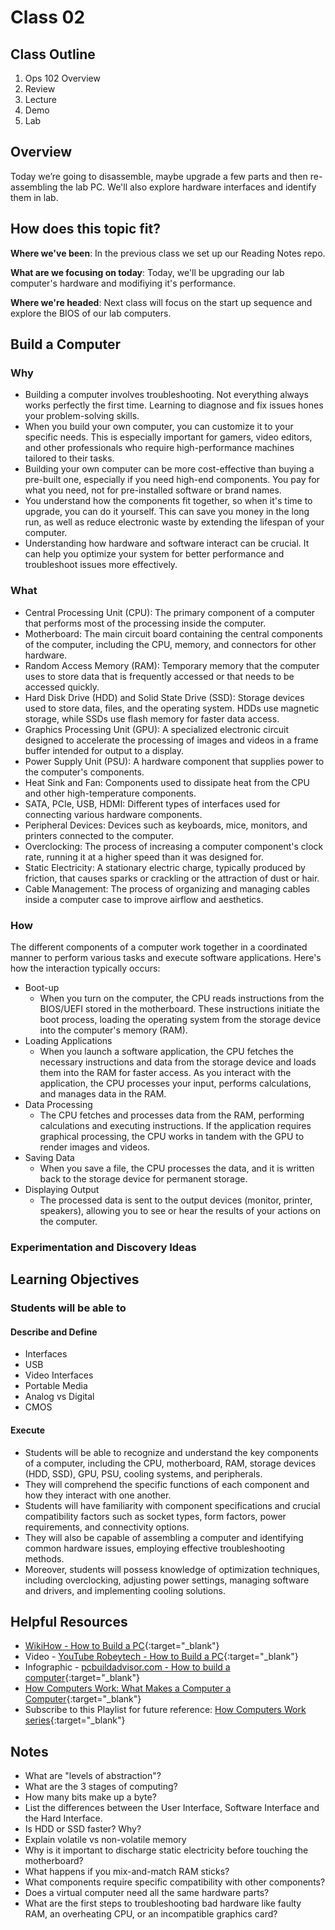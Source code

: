 # Class 02

## Class Outline

1. Ops 102 Overview
1. Review
1. Lecture
1. Demo
1. Lab 

## Overview

Today we’re going to disassemble, maybe upgrade a few parts and then re-assembling the lab PC. We'll also explore hardware interfaces and identify them in lab.

## How does this topic fit?

**Where we've been**:
In the previous class we set up our Reading Notes repo.

**What are we focusing on today**:
Today, we'll be upgrading our lab computer's hardware and modifiying it's performance.

**Where we're headed**:
Next class will focus on the start up sequence and explore the BIOS of our lab computers.

## Build a Computer

### Why
- Building a computer involves troubleshooting. Not everything always works perfectly the first time. Learning to diagnose and fix issues hones your problem-solving skills.
- When you build your own computer, you can customize it to your specific needs. This is especially important for gamers, video editors, and other professionals who require high-performance machines tailored to their tasks.
- Building your own computer can be more cost-effective than buying a pre-built one, especially if you need high-end components. You pay for what you need, not for pre-installed software or brand names.
- You understand how the components fit together, so when it's time to upgrade, you can do it yourself. This can save you money in the long run, as well as reduce electronic waste by extending the lifespan of your computer.
- Understanding how hardware and software interact can be crucial. It can help you optimize your system for better performance and troubleshoot issues more effectively.

### What
- Central Processing Unit (CPU): The primary component of a computer that performs most of the processing inside the computer.
- Motherboard: The main circuit board containing the central components of the computer, including the CPU, memory, and connectors for other hardware.
- Random Access Memory (RAM): Temporary memory that the computer uses to store data that is frequently accessed or that needs to be accessed quickly.
- Hard Disk Drive (HDD) and Solid State Drive (SSD): Storage devices used to store data, files, and the operating system. HDDs use magnetic storage, while SSDs use flash memory for faster data access.
- Graphics Processing Unit (GPU): A specialized electronic circuit designed to accelerate the processing of images and videos in a frame buffer intended for output to a display.
- Power Supply Unit (PSU): A hardware component that supplies power to the computer's components.
- Heat Sink and Fan: Components used to dissipate heat from the CPU and other high-temperature components.
- SATA, PCIe, USB, HDMI: Different types of interfaces used for connecting various hardware components.
- Peripheral Devices: Devices such as keyboards, mice, monitors, and printers connected to the computer.
- Overclocking: The process of increasing a computer component's clock rate, running it at a higher speed than it was designed for.
- Static Electricity: A stationary electric charge, typically produced by friction, that causes sparks or crackling or the attraction of dust or hair.
- Cable Management: The process of organizing and managing cables inside a computer case to improve airflow and aesthetics.

### How
The different components of a computer work together in a coordinated manner to perform various tasks and execute software applications. Here's how the interaction typically occurs:
- Boot-up
  - When you turn on the computer, the CPU reads instructions from the BIOS/UEFI stored in the motherboard. These instructions initiate the boot process, loading the operating system from the storage device into the computer's memory (RAM).
- Loading Applications
  - When you launch a software application, the CPU fetches the necessary instructions and data from the storage device and loads them into the RAM for faster access. As you interact with the application, the CPU processes your input, performs calculations, and manages data in the RAM.
- Data Processing
  - The CPU fetches and processes data from the RAM, performing calculations and executing instructions. If the application requires graphical processing, the CPU works in tandem with the GPU to render images and videos.
- Saving Data
  - When you save a file, the CPU processes the data, and it is written back to the storage device for permanent storage.
- Displaying Output
  - The processed data is sent to the output devices (monitor, printer, speakers), allowing you to see or hear the results of your actions on the computer.

### Experimentation and Discovery Ideas


## Learning Objectives

### Students will be able to

#### Describe and Define

- Interfaces
- USB
- Video Interfaces
- Portable Media
- Analog vs Digital
- CMOS

#### Execute

- Students will be able to recognize and understand the key components of a computer, including the CPU, motherboard, RAM, storage devices (HDD, SSD), GPU, PSU, cooling systems, and peripherals. 
- They will comprehend the specific functions of each component and how they interact with one another. 
- Students will have familiarity with component specifications and crucial compatibility factors such as socket types, form factors, power requirements, and connectivity options. 
- They will also be capable of assembling a computer and identifying common hardware issues, employing effective troubleshooting methods. 
- Moreover, students will possess knowledge of optimization techniques, including overclocking, adjusting power settings, managing software and drivers, and implementing cooling solutions.

## Helpful Resources

- [WikiHow - How to Build a PC](https://www.wikihow.com/Build-a-Computer){:target="_blank"}
- Video - [YouTube Robeytech - How to Build a PC](https://www.youtube.com/watch?v=MtALhv22Ltk){:target="_blank"}
- Infographic - [pcbuildadvisor.com - How to build a computer](https://www.pcbuildadvisor.com/how-to-build-a-computer-step-by-step-infographic/){:target="_blank"}
- [How Computers Work: What Makes a Computer a Computer](https://www.youtube.com/watch?v=mCq8-xTH7jA&list=PLzdnOPI1iJNcsRwJhvksEo1tJqjIqWbN-&index=3&){:target="_blank"}
- Subscribe to this Playlist for future reference: [How Computers Work series](https://www.youtube.com/playlist?list=PLzdnOPI1iJNcsRwJhvksEo1tJqjIqWbN-){:target="_blank"}

## Notes

- What are "levels of abstraction"?
- What are the 3 stages of computing?
- How many bits make up a byte?
- List the differences between the User Interface, Software Interface and the Hard Interface.
- Is HDD or SSD faster? Why?
- Explain volatile vs non-volatile memory
- Why is it important to discharge static electricity before touching the motherboard?
- What happens if you mix-and-match RAM sticks?
- What components require specific compatibility with other components?
- Does a virtual computer need all the same hardware parts?  
- What are the first steps to troubleshooting bad hardware like faulty RAM, an overheating CPU, or an incompatible graphics card?